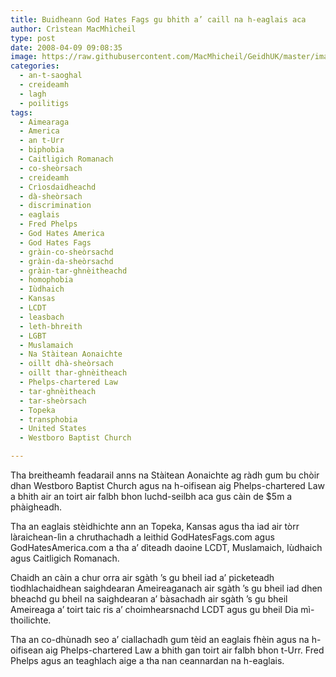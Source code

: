 ```yaml
---
title: Buidheann God Hates Fags gu bhith a’ caill na h-eaglais aca
author: Crìstean MacMhìcheil
type: post
date: 2008-04-09 09:08:35
image: https://raw.githubusercontent.com/MacMhicheil/GeidhUK/master/images/.jpg
categories:
  - an-t-saoghal
  - creideamh
  - lagh
  - poilitigs
tags:
  - Aimearaga
  - America
  - an t-Urr
  - biphobia
  - Caitligich Romanach
  - co-sheòrsach
  - creideamh
  - Crìosdaidheachd
  - dà-sheòrsach
  - discrimination
  - eaglais
  - Fred Phelps
  - God Hates America
  - God Hates Fags
  - gràin-co-sheòrsachd
  - gràin-da-sheòrsachd
  - gràin-tar-ghnèitheachd
  - homophobia
  - Iùdhaich
  - Kansas
  - LCDT
  - leasbach
  - leth-bhreith
  - LGBT
  - Muslamaich
  - Na Stàitean Aonaichte
  - oillt dhà-sheòrsach
  - oillt thar-ghnèitheach
  - Phelps-chartered Law
  - tar-ghnèitheach
  - tar-sheòrsach
  - Topeka
  - transphobia
  - United States
  - Westboro Baptist Church

---
```

Tha breitheamh feadarail anns na Stàitean Aonaichte ag ràdh gum bu chòir dhan Westboro Baptist Church agus na h-oifisean aig Phelps-chartered Law a bhith air an toirt air falbh bhon luchd-seilbh aca gus càin de $5m a phàigheadh.

<!--more-->

Tha an eaglais stèidhichte ann an Topeka, Kansas agus tha iad air tòrr làraichean-lìn a chruthachadh a leithid GodHatesFags.com agus GodHatesAmerica.com a tha a&#8217; dìteadh daoine LCDT, Muslamaich, Iùdhaich agus Caitligich Romanach.

Chaidh an càin a chur orra air sgàth &#8217;s gu bheil iad a&#8217; picketeadh tìodhlachaidhean saighdearan Ameireaganach air sgàth &#8217;s gu bheil iad dhen bheachd gu bheil na saighdearan a&#8217; bàsachadh air sgàth &#8217;s gu bheil Ameireaga a&#8217; toirt taic ris a&#8217; choimhearsnachd LCDT agus gu bheil Dia mì-thoilichte.

Tha an co-dhùnadh seo a&#8217; ciallachadh gum tèid an eaglais fhèin agus na h-oifisean aig Phelps-chartered Law a bhith gan toirt air falbh bhon t-Urr. Fred Phelps agus an teaghlach aige a tha nan ceannardan na h-eaglais.
